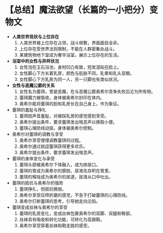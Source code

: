 # 【总结】魔法欲望（长篇的一小把分）变物文

-   **人类世界现状与上位存在**
    1.  人类世界被上位存在占领，战斗频繁，界面面目全非。
    2.  上位存在受世界法则限制，不能在人群密集处战斗。
    3.  某建筑物地下室成为奢华浴室，展示上位存在的生活。
-   **浴室中的女性与异样状况**
    1.  女性泡在玉石浴池，身材凹凸有致，短发湿贴在脸上。
    2.  女性脚心下方长着乳房，颜色与肌肤不同，乳晕和乳头显眼。
    3.  女性脚心下方乳房为同一人，另一只脚也有类似状况。
-   **女性与恶魔公爵的关系**
    1.  女性名为蕾琪，曾是恶魔，在与恶魔公爵奥希尔竞争失败后沦为所有物。
    2.  蕾琪魔力被吸收，身体被奥希尔封印在体内。
    3.  奥希尔能将蕾琪的脸和乳房长在自己身上，作为象征。
-   蕾琪的羞耻与挣扎
    1.  蕾琪因声音羞耻，对被踩乳房的感觉感到享受。
    2.  奥希尔提出条件，要求蕾琪发出喘息声以换取小便。
    3.  蕾琪心理防线动摇，身体被奥希尔控制。
-   奥希尔对蕾琪的调教与享受
    1.  奥希尔享受慢慢调教蕾琪的过程。
    2.  奥希尔通过挑逗蕾琪获得更多欢乐。
    3.  奥希尔提出条件，要求蕾琪发出喘息声。
-   蕾琪的身体变化与承受
    1.  蕾琪头部被奥希尔下体融入，成为排尿口。
    2.  蕾琪的胃成为奥希尔的膀胱，尿液先存积在胃里。
    3.  蕾琪的喉咙成为奥希尔的尿道，尿液从口中吐出。
-   蕾琪的抵抗与奥希尔的强势
    1.  蕾琪挣扎，但抵抗微弱。
    2.  奥希尔享受压榨折磨的感觉，不急于打破蕾琪的心理防线。
    3.  奥希尔打断蕾琪的思考，引导她走向沦陷。
-   蕾琪变成丝袜与奥希尔的享受
    1.  蕾琪的乳房变化，变成丝袜包裹奥希尔的双脚、双腿和臀部。
    2.  丝袜具有吸收和转化功能，可转化为高跟鞋。
    3.  奥希尔享受穿着丝袜和鞋走路的感受。